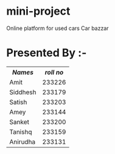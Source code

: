 # mini-project
Online platform for used cars
Car bazzar
<h1>Presented By :-</h1>

<table>
<tr>
  <th><i><b>Names</th>
 <th><i><b>
roll no</i></b></th>

 </tr>
 <tr>

  <td>Amit</td>

 <td>233226</td>

 </tr>
  <tr>

  <td>Siddhesh</td>

 <td>233179</td>

 </tr>
  <tr>

  <td>Satish</td>

 <td>233203</td>

 </tr>
  
  <tr>

  <td>Amey</td>

 <td>233144</td>

 </tr>
  <tr>

  <td>Sanket</td>

 <td>233200</td>

 </tr>
  <tr>

  <td>Tanishq</td>

 <td>233159</td>

 </tr>
  <tr>

  <td>Anirudha</td>

 <td>233131</td>

 </tr>
</table>



